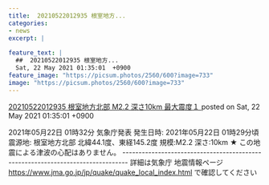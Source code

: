 ```yaml
---
title:  20210522012935 根室地方...
categories:
- news
excerpt: |
  
feature_text: |
  ##  20210522012935 根室地方...
  Sat, 22 May 2021 01:35:01  +0900
feature_image: "https://picsum.photos/2560/600?image=733"
image: "https://picsum.photos/2560/600?image=733"
---
```


[ 20210522012935 根室地方北部 M2.2 深さ10km 最大震度１ ](https://himawari.5ch.net/test/read.cgi/eqplus/1621614901/)
posted on Sat, 22 May 2021 01:35:01  +0900

<!--more-->

2021年05月22日 01時32分 気象庁発表 発生日時: 2021年05月22日 01時29分頃 震源地: 根室地方北部 北緯44.1度、東経145.2度 規模:M2.2 深さ:10km ★ この地震による津波の心配はありません。 -------------------------------------------------------------------------------- 詳細は気象庁 地震情報ページ https://www.jma.go.jp/jp/quake/quake_local_index.html で確認してください
